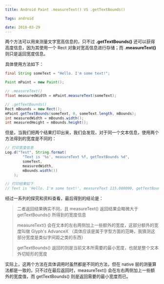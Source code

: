 ```yaml
---
title: Android Paint .measureText() VS .getTextBounds()

Tags: android

date: 2018-03-29
---
```




两个方法可以用来测量文字宽高信息的，只不过 **.getTextBounds()** 还可以获得高度信息，因为其使用一个 Rect 对象对宽高信息进行存储；而 **.measureText()** 则只是返回宽度信息。

<!--more-->

具体使用方法如下：

```java
final String someText = "Hello. I'm some text!";

Paint mPaint = new Paint();

// .measureText()
float measuredWidth = mPaint.measureText(someText);

// .getTextBounds()
Rect mBounds = new Rect();
mPaint.getTextBounds(someText, 0, someText.length, mBounds);
int measuredWidth = mBounds.width();
int measuredHeight = mBounds.height();

```

但是，当我们把两个结果打印出来，我们会发现，对于同一个文本信息，使用两个方法得到的宽度是不同的：

```java
// 打印宽度信息
Log.d("Test", String.format(
        "Text is '%s', measureText %f, getTextBounds %d",
        someText,
        measuredWidth,
        mBounds.width())
    );

// 打印结果如下
// Text is 'Hello. I'm some text!', measureText 115.000000, getTextBounds 105
```



经过一系列的探究和资料查看，最后得到的结论是：

> 二者返回结果确实不同，且 measureText() 返回结果会略微大于 getTextBounds() 所得到的宽度信息
>
> measureText() 会在文本的左右两侧加上一些额外的宽度，这部分额外的宽度叫做 Glyph's AdvanceX （具体应该是属于字型方面的范畴，我猜测这部分宽度是类似字间距之类的东西）
>
> getTextBounds() 返回的则是当前文本所需要的最小宽度，也就是整个文本外切矩形的宽度



实际上，这两个方法在具体调用时虽然都是不同的方法，但在 native 层的测量算法都是一致的，只不过在最后返回时，measureText() 会在左右两侧加上一些额外的宽度值，而 getTextBounds() 则是返回需要的最小宽度而已。

